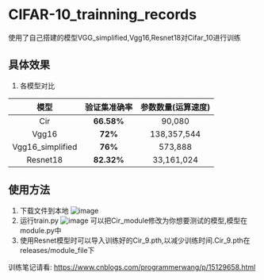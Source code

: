 # CIFAR-10_trainning_records
使用了自己搭建的模型VGG_simplified,Vgg16,Resnet18对Cifar_10进行训练
## 具体效果
1. 各模型对比

|       模型       | 验证集准确率 | 参数数量(运算速度) |
| :--------------: | :----------: | :----------------: |
|       Cir        |  **66.58%**  |       90,080       |
|      Vgg16       |   **72%**    |    138,357,544     |
| Vgg16_simplified |   **76%**    |      573,888       |
|     Resnet18     |  **82.32%**  |     33,161,024     |

## 使用方法
1. 下载文件到本地
![image](https://user-images.githubusercontent.com/50990182/129144452-ad0bf580-90c9-4c3d-b8c0-2053868c6b89.png)
2. 运行train.py
![image](https://user-images.githubusercontent.com/50990182/129144616-a1c5d61b-2459-49a4-93cf-9cac266999f3.png)
可以把Cir_module修改为你想要测试的模型,模型在module.py中
3. 使用Resnet模型时可以导入训练好的Cir_9.pth,以减少训练时间.Cir_9.pth在releases/module_file下

训练笔记请看: https://www.cnblogs.com/programmerwang/p/15129658.html


